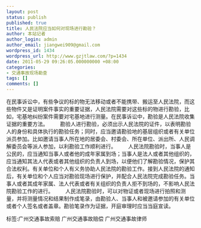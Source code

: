 ```yaml
---
layout: post
status: publish
published: true
title: 人民法院应当如何对现场进行勘验？
author: 本站记者
author_login: admin
author_email: jiangwei909@gmail.com
wordpress_id: 1434
wordpress_url: http://www.gzjtlaw.com/?p=1434
date: 2011-05-29 09:26:05.000000000 +08:00
categories:
- 交通事故现场勘查
tags: []
comments: []
---
```

在民事诉讼中，有些争议的标的物无法移动或者不能携带、搬运至人民法院，而这些物件又是证明案件事实的重要证据，人民法院需要对这些标的物进行勘验，比如，宅基地纠纷案件需要对宅基地进行测量。在民事诉讼中，勘验是人民法院收集证据的重要方法。　　勘验人进行勘验，必须出示人民法院的证件，以表明勘验人的身份和具体执行的勘验任务；同时，应当邀请勘验地的基层组织或者有关单位派员参加。比如邀请当事人所在地的居委会、村委会、所在单位、派出所、人民调解委员会等派人参加，以利勘验工作顺利进行。 　　人民法院勘验时，当事人是公民的，应当通知当事人或者他的成年家属到场；当事人是法人或者其他组织的，应当通知其法人代表或者其他组织的负责人到场，以便他们了解勘验情况，保护其合法权利。有关单位和个人有义务协助人民法院的勘验工作。接到人民法院的通知后，有关单位和个人应当对勘验现场进行保护，并配合人民法院完成勘验任务。当事人或者其成年家属、法人代表或者有关组织的负责人拒不到场的，不影响人民法院勘验工作的进行。 　　人民法院勘验时，可以对物证或者现场进行拍照和测量，并将测量情况和结果制作成笔录，由勘验人、当事人和被邀请参加的有关单位或者个人签名或者盖章。勘验笔录作为证据，开庭审理时应当当庭宣读。 标签:广州交通事故索赔 广州交通事故赔偿 广州交通事故律师
